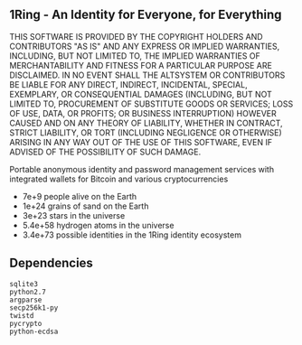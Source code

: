 1Ring - An Identity for Everyone, for Everything
-------------------
THIS SOFTWARE IS PROVIDED BY THE COPYRIGHT HOLDERS AND CONTRIBUTORS "AS IS" 
AND ANY EXPRESS OR IMPLIED WARRANTIES, INCLUDING, BUT NOT LIMITED TO, THE 
IMPLIED WARRANTIES OF MERCHANTABILITY AND FITNESS FOR A PARTICULAR PURPOSE 
ARE DISCLAIMED. IN NO EVENT SHALL THE ALTSYSTEM OR CONTRIBUTORS BE LIABLE FOR 
ANY DIRECT, INDIRECT, INCIDENTAL, SPECIAL, EXEMPLARY, OR CONSEQUENTIAL 
DAMAGES (INCLUDING, BUT NOT LIMITED TO, PROCUREMENT OF SUBSTITUTE GOODS OR 
SERVICES; LOSS OF USE, DATA, OR PROFITS; OR BUSINESS INTERRUPTION) HOWEVER 
CAUSED AND ON ANY THEORY OF LIABILITY, WHETHER IN CONTRACT, STRICT LIABILITY, 
OR TORT (INCLUDING NEGLIGENCE OR OTHERWISE) ARISING IN ANY WAY OUT OF THE 
USE OF THIS SOFTWARE, EVEN IF ADVISED OF THE POSSIBILITY OF SUCH DAMAGE.

Portable anonymous identity and password management services with integrated wallets for Bitcoin and various cryptocurrencies

* 7e+9 people alive on the Earth 
* 1e+24 grains of sand on the Earth
* 3e+23 stars in the universe
* 5.4e+58 hydrogen atoms in the universe
* 3.4e+73 possible identities in the 1Ring identity ecosystem

Dependencies 
-------------------
    sqlite3
    python2.7
    argparse
    secp256k1-py
    twistd
    pycrypto
    python-ecdsa